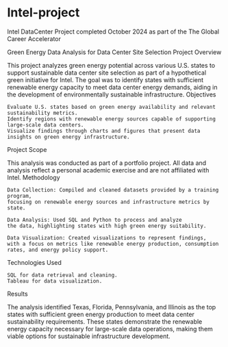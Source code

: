 # Intel-project
Intel DataCenter Project completed October 2024 as part of the The Global Career Accelerator


Green Energy Data Analysis for Data Center Site Selection
Project Overview

This project analyzes green energy potential across various U.S. states to support sustainable data center site selection as part of a hypothetical green initiative for Intel. The goal was to identify states with sufficient renewable energy capacity to meet data center energy demands, aiding in the development of environmentally sustainable infrastructure.
Objectives

    Evaluate U.S. states based on green energy availability and relevant sustainability metrics.
    Identify regions with renewable energy sources capable of supporting large-scale data centers.
    Visualize findings through charts and figures that present data insights on green energy infrastructure.

Project Scope

This analysis was conducted as part of a portfolio project. All data and analysis reflect a personal academic exercise and are not affiliated with Intel.
Methodology

    Data Collection: Compiled and cleaned datasets provided by a training program,
    focusing on renewable energy sources and infrastructure metrics by state.
    
    Data Analysis: Used SQL and Python to process and analyze 
    the data, highlighting states with high green energy suitability.
    
    Data Visualization: Created visualizations to represent findings,
    with a focus on metrics like renewable energy production, consumption rates, and energy policy support.

Technologies Used

    SQL for data retrieval and cleaning.
    Tableau for data visualization.

Results

The analysis identified Texas, Florida, Pennsylvania, and Illinois as the top states with sufficient green energy production to meet data center sustainability requirements. These states demonstrate the renewable energy capacity necessary for large-scale data operations, making them viable options for sustainable infrastructure development.
